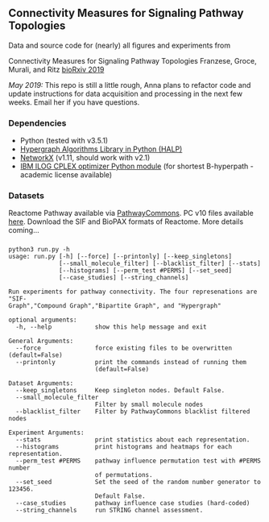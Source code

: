 ## Connectivity Measures for Signaling Pathway Topologies

Data and source code for (nearly) all figures and experiments from 

Connectivity Measures for Signaling Pathway Topologies
Franzese, Groce, Murali, and Ritz
[bioRxiv 2019](https://doi.org/10.1101/593913)

_May 2019:_ This repo is still a little rough, Anna plans to refactor code and update instructions for data acquisition and processing in the next few weeks. Email her if you have questions.

### Dependencies

- Python (tested with v3.5.1)
- [Hypergraph Algorithms Library in Python (HALP)](http://murali-group.github.io/halp/)
- [NetworkX](https://networkx.github.io/) (v1.11, should work with v2.1)
- [IBM ILOG CPLEX optimizer Python module](https://www.ibm.com/analytics/cplex-optimizer) (for shortest B-hyperpath - academic license available)

### Datasets

Reactome Pathway available via [PathwayCommons](http://www.pathwaycommons.org/).  PC v10 files available [here](http://www.pathwaycommons.org/archives/PC2/v10/).  Download the SIF and BioPAX formats of Reactome. More details coming...

### 
```
python3 run.py -h
usage: run.py [-h] [--force] [--printonly] [--keep_singletons]
              [--small_molecule_filter] [--blacklist_filter] [--stats]
              [--histograms] [--perm_test #PERMS] [--set_seed]
              [--case_studies] [--string_channels]

Run experiments for pathway connectivity. The four represenations are "SIF-
Graph","Compound Graph","Bipartite Graph", and "Hypergraph"

optional arguments:
  -h, --help            show this help message and exit

General Arguments:
  --force               force existing files to be overwritten (default=False)
  --printonly           print the commands instead of running them
                        (default=False)

Dataset Arguments:
  --keep_singletons     Keep singleton nodes. Default False.
  --small_molecule_filter
                        Filter by small molecule nodes
  --blacklist_filter    Filter by PathwayCommons blacklist filtered nodes

Experiment Arguments:
  --stats               print statistics about each representation.
  --histograms          print histograms and heatmaps for each representation.
  --perm_test #PERMS    pathway influence permutation test with #PERMS number
                        of permutations.
  --set_seed            Set the seed of the random number generator to 123456.
                        Default False.
  --case_studies        pathway influence case studies (hard-coded)
  --string_channels     run STRING channel assessment.
  ```